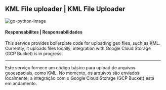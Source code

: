 ## KML File uploader | KML File Uploader
![go-python-image](https://github.com/user-attachments/assets/aa12ead2-d73a-46e9-a548-9dbb21499556)

#### **Responsabilites** | **Responsabilidades**

This service provides boilerplate code for uploading geo files, such as KML. Currently, it uploads files locally; integration with Google Cloud Storage (GCP Bucket) is in progress.

<hr>

Este serviço fornece um código básico para upload de arquivos geoespaciais, como KML. No momento, os arquivos são enviados localmente; a integração com o Google Cloud Storage (GCP Bucket) está em andamento.
